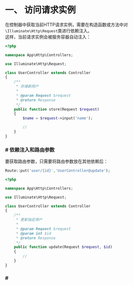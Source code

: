 
# 一、 访问请求实例
在控制器中获取当前HTTP请求实例，需要在构造函数或方法中对`\Illuminate\Http\Request`类进行依赖注入。  
这样，当前请求实例会被服务容器自动注入：  
```php
<?php

namespace App\Http\Controllers;

use Illuminate\Http\Request;

class UserController extends Controller
{
    /**
     * 存储新用户
     *
     * @param Request $request
     * @return Response
     */
    public function store(Request $request)
    {
        $name = $request->input('name');

        //
    }
}
```

### \# 依赖注入和路由参数
要获取路由参数，只需要将路由参数放在其他依赖后：  
```php
Route::put('user/{id}','UserController@update');
```
```php
<?php

namespace App\Http\Controllers;

use Illuminate\Http\Request;

class UserController extends Controller
{
    /**
     * 更新指定用户
     *
     * @param Request $request
     * @param int $id
     * @return Response
     */
    public function update(Request $request, $id)
    {
        //
    }
}
```

### \# 
